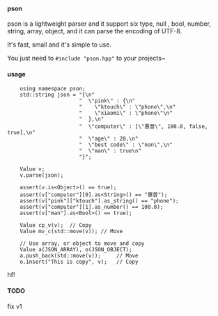 #### pson

pson is a lightweight parser and it support six type, null , bool, number, string, array, object, and it can parse the encoding of UTF-8.

It's fast, small and it's simple to use.

You just need to `#include "pson.hpp"` to your projects~

#### usage

```
    using namespace pson;
    std::string json = "{\n"
                       "  \"pink\" : {\n"
                       "    \"ktouch\" : \"phone\",\n"
                       "    \"xiaomi\" : \"phone\"\n"
                       "  },\n"
                       "  \"computer\" : [\"惠普\", 100.0, false, true],\n"
                       "  \"age\" : 20,\n"
                       "  \"best code\" : \"non\",\n"
                       "  \"man\" : true\n"
                       "}";

    Value v;
    v.parse(json);
    
    assert(v.is<Object>() == true);
    assert(v["computer"][0].as<String>() == "惠普");
    assert(v["pink"]["ktouch"].as_string() == "phone");
    assert(v["computer"][1].as_number() == 100.0);
    assert(v["man"].as<Bool>() == true);

    Value cp_v(v);  // Copy
    Value mv_c(std::move(v)); // Move
    
    // Use array, or object to move and copy
    Value a(JSON_ARRAY), o(JSON_OBJECT);
    a.push_back(std::move(v));     // Move
    o.insert("This is copy", v);   // Copy
```

hf!


#### TODO

fix v1
